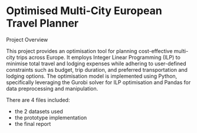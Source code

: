 # Optimised Multi-City European Travel Planner

Project Overview

This project provides an optimisation tool for planning cost-effective multi-city trips across Europe. It employs Integer Linear Programming (ILP) to minimise total travel and lodging expenses while adhering to user-defined constraints such as budget, trip duration, and preferred transportation and lodging options. The optimisation model is implemented using Python, specifically leveraging the Gurobi solver for ILP optimisation and Pandas for data preprocessing and manipulation.

There are 4 files included: 
- the 2 datasets used
- the prototype implementation
- the final report
